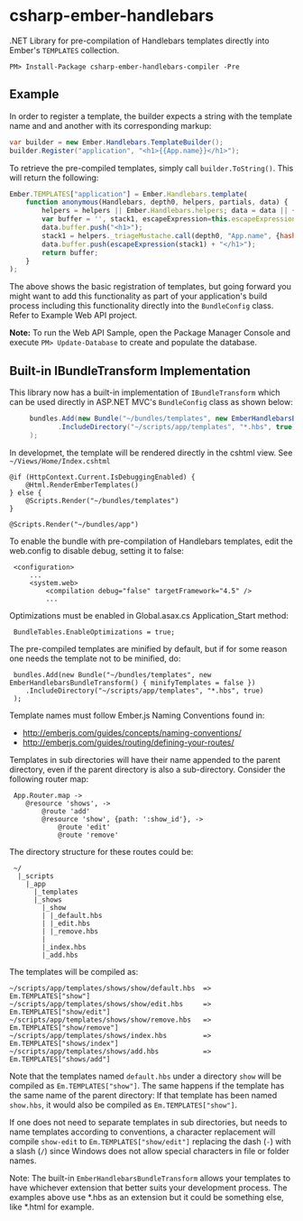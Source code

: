 csharp-ember-handlebars
=======================

.NET Library for pre-compilation of Handlebars templates directly into Ember's `TEMPLATES` collection. 

```
PM> Install-Package csharp-ember-handlebars-compiler -Pre 
```

## Example

In order to register a template, the builder expects a string with the template name and and another 
with its corresponding markup:

```csharp
var builder = new Ember.Handlebars.TemplateBuilder();
builder.Register("application", "<h1>{{App.name}}</h1>");
```

To retrieve the pre-compiled templates, simply call `builder.ToString()`. This will return the following:     

```javascript
Ember.TEMPLATES["application"] = Ember.Handlebars.template(
    function anonymous(Handlebars, depth0, helpers, partials, data) {
        helpers = helpers || Ember.Handlebars.helpers; data = data || {};
        var buffer = '', stack1, escapeExpression=this.escapeExpression;
        data.buffer.push("<h1>");
        stack1 = helpers._triageMustache.call(depth0, "App.name", {hash:{},contexts:[depth0],data:data});
        data.buffer.push(escapeExpression(stack1) + "</h1>");
        return buffer;
    }
);
```

The above shows the basic registration of templates, but going forward you might want to add this functionality 
as part of your application's build process including this functionality directly into the `BundleConfig` class. Refer to 
Example Web API project. 

__Note:__ To run the Web API Sample, open the Package Manager Console and execute `PM> Update-Database` to create and
populate the database.

## Built-in IBundleTransform Implementation
This library now has a built-in implementation of `IBundleTransform` which can be used directly in ASP.NET MVC's 
`BundleConfig` class as shown below:

```csharp
     bundles.Add(new Bundle("~/bundles/templates", new EmberHandlebarsBundleTransform())
            .IncludeDirectory("~/scripts/app/templates", "*.hbs", true)
     );
```

In developmet, the template will be rendered directly in the cshtml view. See `~/Views/Home/Index.cshtml`

    @if (HttpContext.Current.IsDebuggingEnabled) {
        @Html.RenderEmberTemplates()
    } else {
        @Scripts.Render("~/bundles/templates")
    }

    @Scripts.Render("~/bundles/app")
              
To enable the bundle with pre-compilation of Handlebars templates, edit 
the web.config to disable debug, setting it to false:
         
     <configuration>
         ...
         <system.web>
             <compilation debug="false" targetFramework="4.5" />
             ...
                              
Optimizations must be enabled in Global.asax.cs Application_Start method:
             
     BundleTables.EnableOptimizations = true;
              
The pre-compiled templates are minified by default, but if for some reason 
one needs the template not to be minified, do:
      
     bundles.Add(new Bundle("~/bundles/templates", new EmberHandlebarsBundleTransform() { minifyTemplates = false })
        .IncludeDirectory("~/scripts/app/templates", "*.hbs", true)
     ); 
                 
Template names must follow Ember.js Naming Conventions found in:
 - http://emberjs.com/guides/concepts/naming-conventions/
 - http://emberjs.com/guides/routing/defining-your-routes/
                 
Templates in sub directories will have their name appended to the parent directory, even if the 
parent directory is also a sub-directory. Consider the following router map:
                 
     App.Router.map ->
        @resource 'shows', ->
            @route 'add'
            @resource 'show', {path: ':show_id'}, ->
                @route 'edit'
                @route 'remove' 
                  
The directory structure for these routes could be:
              
     ~/
      |_scripts
        |_app
          |_templates
          |_shows
            |_show
            | |_default.hbs
            | |_edit.hbs
            | |_remove.hbs
            |
            |_index.hbs
            |_add.hbs 
            
The templates will be compiled as:

    ~/scripts/app/templates/shows/show/default.hbs  => Em.TEMPLATES["show"]
    ~/scripts/app/templates/shows/show/edit.hbs     => Em.TEMPLATES["show/edit"]
    ~/scripts/app/templates/shows/show/remove.hbs   => Em.TEMPLATES["show/remove"]
    ~/scripts/app/templates/shows/index.hbs         => Em.TEMPLATES["shows/index"]
    ~/scripts/app/templates/shows/add.hbs           => Em.TEMPLATES["shows/add"]
                 
Note that the templates named `default.hbs` under a directory `show` will be compiled as 
`Em.TEMPLATES["show"]`. The same happens if the template has the same name of the parent
directory: If that template has been named `show.hbs`, it would also be compiled as `Em.TEMPLATES["show"]`.
                 
If one does not need to separate templates in sub directories, but needs to name templates according to
conventions, a character replacement will compile `show-edit` to `Em.TEMPLATES["show/edit"]` replacing
the dash (`-`) with a slash (`/`) since Windows does not allow special characters in file or folder names.

Note: The built-in `EmberHandlebarsBundleTransform` allows your templates to have whichever extension 
that better suits your development process. The examples above use *.hbs as an extension but it could be 
something else, like *.html for example.
